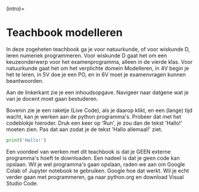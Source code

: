 (intro)=
# Teachbook modelleren

In deze zogeheten teachbook ga je voor natuurkunde, of voor wiskunde D, leren numeriek programmeren. 
Voor wiskunde D gaat het om een keuzeonderwerp voor het examenprogramma, alleen in de vierde klas. 
Voor natuurkunde gaat het om het verplichte domein Modelleren, in 4V begin je het te leren, in 5V doe je een PO, en in 6V moet je examenvragen kunnen beantwoorden.

Aan de linkerkant zie je een inhoudsopgave. Navigeer naar datgene wat je van je docent moet gaan bestuderen.

Bovenin zie je een raketje (Live Code), als je daarop klikt, en een (lange) tijd wacht, kan je werken aan de python programma's. Probeer dat met het codeblokje hieroder. Druk een keer op 'Run', je zou dan de tekst 'Hallo!' moeten zien. Pas dat aan zodat je de tekst 'Hallo allemaal!' ziet.

```python 
print('Hallo!')
```



Een voordeel van werken met dit teachbook is dat je GEEN externe programma's hoeft te downloaden. 
Een nadeel is dat je geen code kan opslaan. Wil je wel programma's gaan opslaan, raden we aan om Google Colab of Jupyter notebook te gebruiken. Google hoe dat werkt. Wil je echt verder gaan met programmeren, ga naar python.org en download Visual Studio Code.



